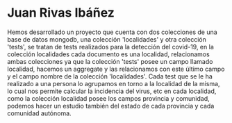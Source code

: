 # Juan Rivas Ibáñez

Hemos desarrollado un proyecto que cuenta con dos colecciones de una base de datos mongodb, una colección 'localidades' y otra colección 'tests', se tratan de tests realizados para la detección del covid-19, en la colección localidades cada documento es una localidad, relacionamos ambas colecciones ya que la colección 'tests' posee un campo llamado localidad, hacemos un aggregate y las relacionamos con este último campo y el campo nombre de la colección 'localidades'. Cada test que se le ha realizado a una persona lo agrupamos en torno a la localidad de la misma, lo cual nos permite calcular la incidencia del virus, etc en cada localidad, como la colección localidad posee los campos provincia y comunidad, podemos hacer un estudio también del estado de cada provincia y cada comunidad autónoma.